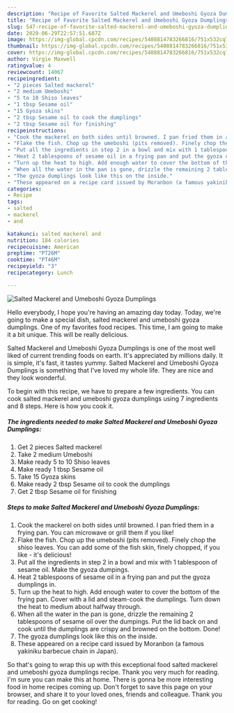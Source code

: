 ```yaml
---
description: "Recipe of Favorite Salted Mackerel and Umeboshi Gyoza Dumplings"
title: "Recipe of Favorite Salted Mackerel and Umeboshi Gyoza Dumplings"
slug: 547-recipe-of-favorite-salted-mackerel-and-umeboshi-gyoza-dumplings
date: 2020-06-29T22:57:51.687Z
image: https://img-global.cpcdn.com/recipes/5408814783266816/751x532cq70/salted-mackerel-and-umeboshi-gyoza-dumplings-recipe-main-photo.jpg
thumbnail: https://img-global.cpcdn.com/recipes/5408814783266816/751x532cq70/salted-mackerel-and-umeboshi-gyoza-dumplings-recipe-main-photo.jpg
cover: https://img-global.cpcdn.com/recipes/5408814783266816/751x532cq70/salted-mackerel-and-umeboshi-gyoza-dumplings-recipe-main-photo.jpg
author: Virgie Maxwell
ratingvalue: 4
reviewcount: 14067
recipeingredient:
- "2 pieces Salted mackerel"
- "2 medium Umeboshi"
- "5 to 10 Shiso leaves"
- "1 tbsp Sesame oil"
- "15 Gyoza skins"
- "2 tbsp Sesame oil to cook the dumplings"
- "2 tbsp Sesame oil for finishing"
recipeinstructions:
- "Cook the mackerel on both sides until browned. I pan fried them in a frying pan. You can microwave or grill them if you like!"
- "Flake the fish. Chop up the umeboshi (pits removed). Finely chop the shiso leaves. You can add some of the fish skin, finely chopped, if you like - it&#39;s delicious!"
- "Put all the ingredients in step 2 in a bowl and mix with 1 tablespoon of sesame oil. Make the gyoza dumpings."
- "Heat 2 tablespoons of sesame oil in a frying pan and put the gyoza dumplings in."
- "Turn up the heat to high. Add enough water to cover the bottom of the frying pan. Cover with a lid and steam-cook the dumplings.  Turn down the heat to medium about halfway through."
- "When all the water in the pan is gone, drizzle the remaining 2 tablespoons of sesame oil over the dumpings. Put the lid back on and cook until the dumplings are crispy and browned on the bottom. Done!"
- "The gyoza dumplings look like this on the inside."
- "These appeared on a recipe card issued by Moranbon (a famous yakiniku barbecue chain in Japan)."
categories:
- Recipe
tags:
- salted
- mackerel
- and

katakunci: salted mackerel and 
nutrition: 184 calories
recipecuisine: American
preptime: "PT26M"
cooktime: "PT46M"
recipeyield: "3"
recipecategory: Lunch

---
```



![Salted Mackerel and Umeboshi Gyoza Dumplings](https://img-global.cpcdn.com/recipes/5408814783266816/751x532cq70/salted-mackerel-and-umeboshi-gyoza-dumplings-recipe-main-photo.jpg)

Hello everybody, I hope you're having an amazing day today. Today, we're going to make a special dish, salted mackerel and umeboshi gyoza dumplings. One of my favorites food recipes. This time, I am going to make it a bit unique. This will be really delicious.

Salted Mackerel and Umeboshi Gyoza Dumplings is one of the most well liked of current trending foods on earth. It's appreciated by millions daily. It is simple, it's fast, it tastes yummy. Salted Mackerel and Umeboshi Gyoza Dumplings is something that I've loved my whole life. They are nice and they look wonderful.




To begin with this recipe, we have to prepare a few ingredients. You can cook salted mackerel and umeboshi gyoza dumplings using 7 ingredients and 8 steps. Here is how you cook it.

<!--inarticleads1-->

##### The ingredients needed to make Salted Mackerel and Umeboshi Gyoza Dumplings:

1. Get 2 pieces Salted mackerel
1. Take 2 medium Umeboshi
1. Make ready 5 to 10 Shiso leaves
1. Make ready 1 tbsp Sesame oil
1. Take 15 Gyoza skins
1. Make ready 2 tbsp Sesame oil to cook the dumplings
1. Get 2 tbsp Sesame oil for finishing




<!--inarticleads2-->

##### Steps to make Salted Mackerel and Umeboshi Gyoza Dumplings:

1. Cook the mackerel on both sides until browned. I pan fried them in a frying pan. You can microwave or grill them if you like!
1. Flake the fish. Chop up the umeboshi (pits removed). Finely chop the shiso leaves. You can add some of the fish skin, finely chopped, if you like - it&#39;s delicious!
1. Put all the ingredients in step 2 in a bowl and mix with 1 tablespoon of sesame oil. Make the gyoza dumpings.
1. Heat 2 tablespoons of sesame oil in a frying pan and put the gyoza dumplings in.
1. Turn up the heat to high. Add enough water to cover the bottom of the frying pan. Cover with a lid and steam-cook the dumplings.  Turn down the heat to medium about halfway through.
1. When all the water in the pan is gone, drizzle the remaining 2 tablespoons of sesame oil over the dumpings. Put the lid back on and cook until the dumplings are crispy and browned on the bottom. Done!
1. The gyoza dumplings look like this on the inside.
1. These appeared on a recipe card issued by Moranbon (a famous yakiniku barbecue chain in Japan).




So that's going to wrap this up with this exceptional food salted mackerel and umeboshi gyoza dumplings recipe. Thank you very much for reading. I'm sure you can make this at home. There is gonna be more interesting food in home recipes coming up. Don't forget to save this page on your browser, and share it to your loved ones, friends and colleague. Thank you for reading. Go on get cooking!
